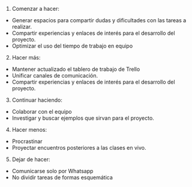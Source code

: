 1. Comenzar a hacer: 
- Generar espacios para compartir dudas y dificultades con las tareas a realizar.
- Compartir experiencias y enlaces de interés para el desarrollo del proyecto.
- Optimizar el uso del tiempo de trabajo en equipo

2. Hacer más:
- Mantener actualizado el tablero de trabajo de Trello
- Unificar canales de comunicación.
- Compartir experiencias y enlaces de interés para el desarrollo del proyecto.

3. Continuar haciendo: 
- Colaborar con el equipo
- Investigar y buscar ejemplos que sirvan para el proyecto.

4. Hacer menos:
- Procrastinar
- Proyectar encuentros posteriores a las clases en vivo.

5. Dejar de hacer:
- Comunicarse solo por Whatsapp
- No dividir tareas de formas esquemática


